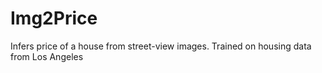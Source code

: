 # Img2Price
Infers price of a house from street-view images. Trained on housing data from Los Angeles
